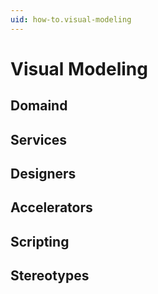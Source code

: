 ```yaml
---
uid: how-to.visual-modeling
---
```


# Visual Modeling

## Domaind

## Services

## Designers

## Accelerators

## Scripting

## Stereotypes